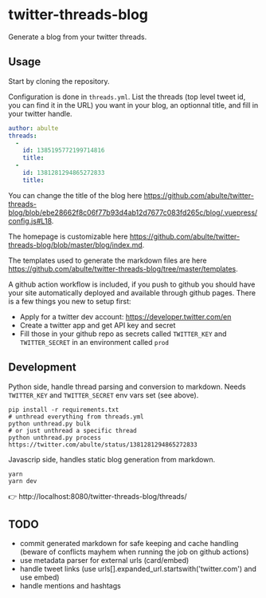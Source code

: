 # twitter-threads-blog

Generate a blog from your twitter threads.

## Usage

Start by cloning the repository.

Configuration is done in `threads.yml`. List the threads (top level tweet id, you can find it in the URL) you want in your blog, an optionnal title, and fill in your twitter handle.

```yml
author: abulte
threads:
  -
    id: 1385195772199714816
    title:
  -
    id: 1381281294865272833
    title:
```

You can change the title of the blog here https://github.com/abulte/twitter-threads-blog/blob/ebe28662f8c06f77b93d4ab12d7677c083fd265c/blog/.vuepress/config.js#L18.

The homepage is customizable here https://github.com/abulte/twitter-threads-blog/blob/master/blog/index.md.

The templates used to generate the markdown files are here https://github.com/abulte/twitter-threads-blog/tree/master/templates.

A github action workflow is included, if you push to github you should have your site automatically deployed and available through github pages. There is a few things you new to setup first:
- Apply for a twitter dev account: https://developer.twitter.com/en
- Create a twitter app and get API key and secret
- Fill those in your github repo as secrets called `TWITTER_KEY` and `TWITTER_SECRET` in an environment called `prod`

## Development

Python side, handle thread parsing and conversion to markdown. Needs `TWITTER_KEY` and `TWITTER_SECRET` env vars set (see above).

```shell
pip install -r requirements.txt
# unthread everything from threads.yml
python unthread.py bulk
# or just unthread a specific thread
python unthread.py process https://twitter.com/abulte/status/1381281294865272833
```

Javascrip side, handles static blog generation from markdown.

```shell
yarn
yarn dev
```

👉 http://localhost:8080/twitter-threads-blog/threads/

## TODO

- commit generated markdown for safe keeping and cache handling (beware of conflicts mayhem when running the job on github actions)
- use metadata parser for external urls (card/embed)
- handle tweet links (use urls[].expanded_url.startswith('twitter.com') and use embed)
- handle mentions and hashtags
